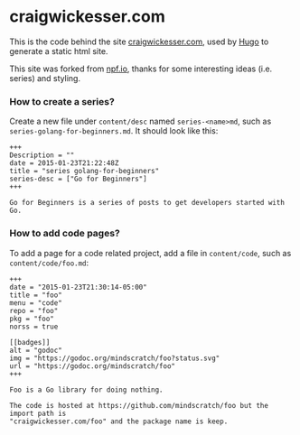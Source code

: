 craigwickesser.com
===

This is the code behind the site [craigwickesser.com](http://craigwickesser.com), used by
[Hugo](http://hugo.spf13.com) to generate a static html site.

This site was forked from [npf.io](http://npf.io), thanks for some interesting
ideas (i.e. series) and styling.

### How to create a series?

Create a new file under `content/desc` named `series-<name>md`, such as
`series-golang-for-beginners.md`. It should look like this:

```
+++
Description = ""
date = 2015-01-23T21:22:48Z
title = "series golang-for-beginners"
series-desc = ["Go for Beginners"]
+++

Go for Beginners is a series of posts to get developers started with Go.
```

### How to add code pages?

To add a page for a code related project, add a file in `content/code`, such
as `content/code/foo.md`:

```
+++
date = "2015-01-23T21:30:14-05:00"
title = "foo"
menu = "code"
repo = "foo"
pkg = "foo"
norss = true

[[badges]]
alt = "godoc"
img = "https://godoc.org/mindscratch/foo?status.svg"
url = "https://godoc.org/mindscratch/foo"
+++

Foo is a Go library for doing nothing.

The code is hosted at https://github.com/mindscratch/foo but the import path is
"craigwickesser.com/foo" and the package name is keep.
